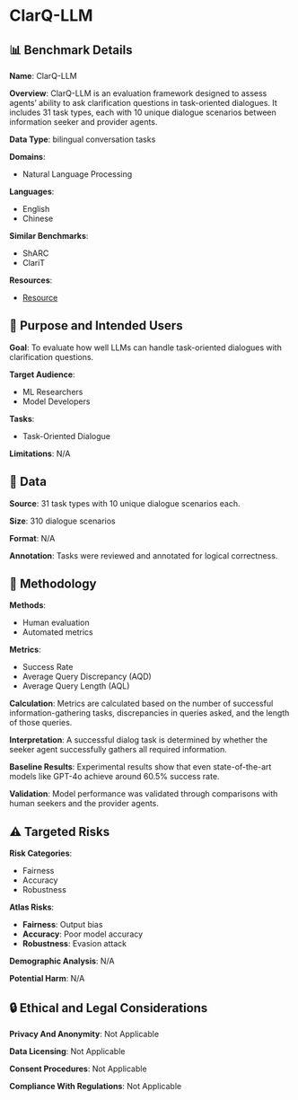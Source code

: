 # ClarQ-LLM

## 📊 Benchmark Details

**Name**: ClarQ-LLM

**Overview**: ClarQ-LLM is an evaluation framework designed to assess agents’ ability to ask clarification questions in task-oriented dialogues. It includes 31 task types, each with 10 unique dialogue scenarios between information seeker and provider agents.

**Data Type**: bilingual conversation tasks

**Domains**:
- Natural Language Processing

**Languages**:
- English
- Chinese

**Similar Benchmarks**:
- ShARC
- ClariT

**Resources**:
- [Resource](N/A)

## 🎯 Purpose and Intended Users

**Goal**: To evaluate how well LLMs can handle task-oriented dialogues with clarification questions.

**Target Audience**:
- ML Researchers
- Model Developers

**Tasks**:
- Task-Oriented Dialogue

**Limitations**: N/A

## 💾 Data

**Source**: 31 task types with 10 unique dialogue scenarios each.

**Size**: 310 dialogue scenarios

**Format**: N/A

**Annotation**: Tasks were reviewed and annotated for logical correctness.

## 🔬 Methodology

**Methods**:
- Human evaluation
- Automated metrics

**Metrics**:
- Success Rate
- Average Query Discrepancy (AQD)
- Average Query Length (AQL)

**Calculation**: Metrics are calculated based on the number of successful information-gathering tasks, discrepancies in queries asked, and the length of those queries.

**Interpretation**: A successful dialog task is determined by whether the seeker agent successfully gathers all required information.

**Baseline Results**: Experimental results show that even state-of-the-art models like GPT-4o achieve around 60.5% success rate.

**Validation**: Model performance was validated through comparisons with human seekers and the provider agents.

## ⚠️ Targeted Risks

**Risk Categories**:
- Fairness
- Accuracy
- Robustness

**Atlas Risks**:
- **Fairness**: Output bias
- **Accuracy**: Poor model accuracy
- **Robustness**: Evasion attack

**Demographic Analysis**: N/A

**Potential Harm**: N/A

## 🔒 Ethical and Legal Considerations

**Privacy And Anonymity**: Not Applicable

**Data Licensing**: Not Applicable

**Consent Procedures**: Not Applicable

**Compliance With Regulations**: Not Applicable
